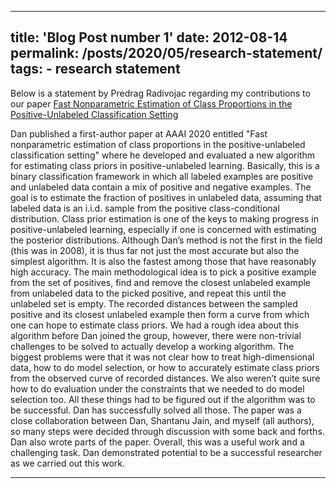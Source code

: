 ---
title: 'Blog Post number 1'
date: 2012-08-14
permalink: /posts/2020/05/research-statement/
tags:
	- research statement
 ---

 Below is a statement by Predrag Radivojac regarding my contributions to our paper [Fast Nonparametric Estimation of Class Proportions in the Positive-Unlabeled Classification Setting](https://www.aaai.org/Papers/AAAI/2020GB/AAAI-ZeibergD.9147.pdf)

 Dan published a first-author paper at AAAI 2020 entitled "Fast nonparametric estimation of class proportions in the positive-unlabeled classification setting" where he developed and evaluated a new algorithm for estimating class priors in positive-unlabeled learning. Basically, this is a binary classification framework in which all labeled examples are positive and unlabeled data contain a mix of positive and negative examples. The goal is to estimate the fraction of positives in unlabeled data, assuming that labeled data is an i.i.d. sample from the positive class-conditional distribution. Class prior estimation is one of the keys to making progress in positive-unlabeled learning, especially if one is concerned with estimating the posterior distributions. Although Dan’s method is not the first in the field (this was in 2008), it is thus far not just the most accurate but also the simplest algorithm. It is also the fastest among those that have reasonably high accuracy. The main methodological idea is to pick a positive example from the set of positives, find and remove the closest unlabeled example from unlabeled data to the picked positive, and repeat this until the unlabeled set is empty. The recorded distances between the sampled positive and its closest unlabeled example then form a curve from which one can hope to estimate class priors. We had a rough idea about this algorithm before Dan joined the group, however, there were non-trivial challenges to be solved to actually develop a working algorithm. The biggest problems were that it was not clear how to treat high-dimensional data, how to do model selection, or how to accurately estimate class priors from the observed curve of recorded distances. We also weren’t quite sure how to do evaluation under the constraints that we needed to do model selection too. All these things had to be figured out if the algorithm was to be successful. Dan has successfully solved all those. The paper was a close collaboration between Dan, Shantanu Jain, and myself (all authors), so many steps were decided through discussion with some back and forths. Dan also wrote parts of the paper. Overall, this was a useful work and a challenging task. Dan demonstrated potential to be a successful researcher as we carried out this work. 

------